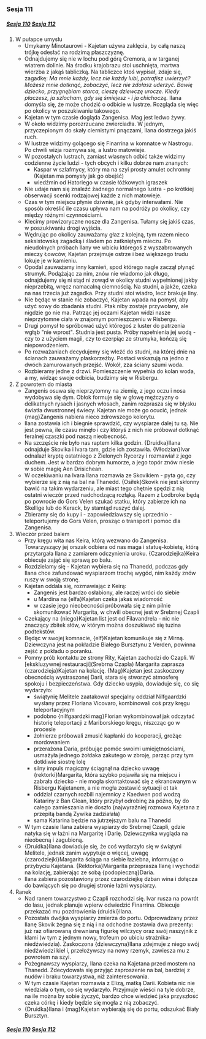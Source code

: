 ### Sesja 111
##### [Sesja 110](#sesja-110) [Sesja 112](#sesja-112)
1. W pułapce umysłu
    - Umykamy Minotaurowi - Kajetan używa zaklęcia, by całą naszą trójkę odesłać na rodzimą płaszczyznę.
    - Odnajdujemy się nie w lochu pod górą Cremora, a w targanej wiatrem dolinie. Na środku krajobrazu stoi uschnięta, martwa wierzba z jakąś tabliczką. Na tabliczce ktoś wypisał, zdaje się, zagadkę:
    _Ma mnie każdy, lecz nie każdy lubi, potrafisz uwierzyć? Możesz mnie dotknąć, zobaczyć, lecz nie zdołasz uderzyć. Bawię dziecko, przygnębiam starca, cieszę dziewczę urocze. Kiedy płaczesz, ja szlocham, gdy się śmiejesz - i ja chichoczę._ Ilana domyśla się, że może chodzić o odbicie w lustrze. Rozgląda się więc po okolicy w poszukiwaniu takowego.
    - Kajetan w tym czasie dogląda Zangenisa. Mag jest ledwo żywy.
    - W około widzimy porozrzucane zwierciadła. W jednym, przyczepionym do skały ciernistymi pnączami, Ilana dostrzega jakiś ruch.
    - W lustrze widzimy golącego się Finarrina w komnatce w Nastrogu. Po chwili wizja rozmywa się, a lustro matowieje.
    - W pozostałych lustrach, zamiast własnych odbić także widzimy codzienne życie ludzi - tych obcych i kilku dobrze nam znanych:
        - Kaspar w szlafmycy, który ma na szyi prosty amulet ochronny (Kajetan ma pomysły jak go obejść)
        - wiedźmin od Hatoriego w czasie łóżkowych igraszek
    - Nie udaje nam się znaleźć żadnego normalnego lustra - po krótkiej obserwacji scenki rodzajowej każde z nich matowieje.
    - Czas w tym miejscu płynie dziwnie, jak gdyby interwałami. Nie sposób określić ile czasu upływa nam na podróży po okolicy, czy między różnymi czynnościami.
    - Klecimy prowizoryczne nosze dla Zangenisa. Tułamy się jakiś czas, w poszukiwaniu drogi wyjścia.
    - Wędrując po okolicy zauważamy głaz z kolejną, tym razem nieco seksistowską zagadką i śladem po zatkniętym mieczu. Po nieudolnych próbach Ilany we wbiciu któregoś z wyszabrowanych mieczy Łowców, Kajetan przejmuje ostrze i bez większego trudu lokuje je w kamieniu.
    - Opodal zauważamy inny kamień, spod którego nagle zaczął płynąć strumyk. Podążając za nim, znów nie wiadomo jak długo, odnajdujemy się ni stąd ni zowąd w okolicy studni wypełnionej jakby nieprzebitą, wręcz namacalną ciemnością. Na studni, a jakże, czeka na nas trzecia już zagadka. Przy studni stoi wiadro, lecz brakuje liny.
    - Nie będąc w stanie nic zobaczyć, Kajetan wpada na pomysł, aby użyć sowy do zbadania studni. Ptak niby zostaje przywołany, ale nigdzie go nie ma. Patrząc jej oczami Kajetan widzi nasze nieprzytomne ciała w znajomym pomieszczeniu w Risbergu.
    - Drugi pomysł to spróbować użyć któregoś z luster do patrzenia wgłąb "nie wprost". Studnia jest pusta. Próby napełnienia jej wodą - czy to z użyciem magii, czy to czerpiąc ze strumyka, kończą się niepowodzeniem.
    - Po rozważaniach decydujemy się wleźć do studni, na której dnie na ścianach zauważamy płaskorzeźby. Postaci wskazują na jedno z dwóch zamurowanych przejść. Wokół, zza ściany szumi woda.
    - Rozbieramy jedne z drzwi. Pomieszczenie wypełnia do kolan woda, a my, widząc swoje odbicia, budzimy się w Risbergu.
2. Z powrotem do miasta
    - Zangenis osuwa się nieprzytomny na ziemię, z jego oczu i nosa wydobywa się dym. Obłok formuje się w głowę mężczyzny o delikatnych rysach i jasnych włosach, zanim rozprasza się w błysku światła dwustronnej świecy. Kajetan nie może go ocucić, jednak {mag}Zangenis nabiera nieco zdrowszego kolorytu.
    - Ilana zostawia ich i biegnie sprawdzić, czy wyspiarze dalej tu są. Nie jest pewna, ile czasu minęło i czy któryś z nich nie próbował dotknąć feralnej czaszki pod naszą nieobecność.
    - Na szczęście nie było nas raptem kilka godzin. {Druidka}Ilana odnajduje Skovika i Ivara tam, gdzie ich zostawiła. {Młodzian}Ivar odnalazł kryptę ostatniego z Zielonych Rycerzy i rozmawiał z jego duchem. Jest w bardzo dobrym humorze, a jego topór znów niesie w sobie magię Aen Drisichean.
    - W oczekiwaniu na Ivara Ilana rozmawia ze Skovikiem - pyta go, czy wybierze się z nią na bal na Thanedd. {Osiłek}Skovik nie jest skłonny bawić na takim wydarzeniu, ale miast tego chętnie spędzi z nią ostatni wieczór przed nadchodzącą rozłąką. Razem z Lodbroke będą po powrocie do Gors Velen szukać statku, który zabierze ich na Skellige lub do Kerack, by stamtąd ruszyć dalej.
    - Zbieramy się do kupy i - zapowiedziawszy się uprzednio - teleportujemy do Gors Velen, prosząc o transport i pomoc dla Zangenisa.
3. Wieczór przed balem
    - Przy kręgu wita nas Keira, którą wezwano do Zangenisa. Towarzyszący jej orszak odbiera od nas maga i statuę-kobietę, którą przytargała Ilana z zamiarem odczynienia uroku. {Czarodziejka}Keira obiecuje zająć się sprawą po balu.
    - Rozdzielamy się - Kajetan wybiera się na Thanedd, podczas gdy Ilana chce zafundować wyspiarzom trochę wygód, nim każdy znów ruszy w swoją stronę.
    - Kajetan oddala się, rozmawiając z Keirą:
        - Zangenis jest bardzo osłabiony, ale raczej wróci do siebie
        - u Mardina na {elfa}Kajetan czeka jakaś wiadomość
        - w czasie jego nieobecności próbowała się z nim pilnie skomunikować Margarita, w chwili obecnej jest w Srebrnej Czapli
    - Czekający na {niego}Kajetan list jest od Filavandrela - nic nie znaczący zbitek słów, w którym można doszukiwać się tuzina podtekstów.
    - Będąc w swojej komnacie, {elf}Kajetan komunikuje się z Mirną. Dziewczyna jest na pokładzie Białego Bursztynu z Verden, powinna zejść z pokładu o poranku.
    - Pomny prób kontaktu ze strony Rity, Kajetan zachodzi do Czapli. W [ekskluzywnej restauracji](Srebrna Czapla) Margarita zaprasza {czarodzieja}Kajetan na kolację. {Mag}Kajetan jest zaskoczony obecnością wystraszonej Darii, stara się stworzyć atmosferę spokoju i bezpieczeństwa. Gdy dziecko usypia, dowiaduje się, co się wydarzyło:
        - świątynię Melitele zaatakował specjalny oddział Nilfgaardzki wysłany przez Floriana Vicovaro, kombinowali coś przy kręgu teleportacyjnym
        - podobno {nilfgaardzki mag}Florian wykombinował jak odczytać historię teleportacji z Mariborskiego kręgu, niszcząc go w procesie
        - żołnierze próbowali zmusić kapłanki do kooperacji, grożąc mordowaniem
        - przerażona Daria, próbując pomóc swoimi umiejętnościami, usmażyła jednego żołdaka zakutego w zbroję, parząc przy tym dotkliwie siostrę Iolę
        - silny impuls magiczny ściągnął na dziecko uwagę {rektorki}Margarita, która szybko pojawiła się na miejscu i zabrała dziecko - nie mogła skontaktować się z ekranowanym w Risbergu Kajetanem, a nie mogła zostawić sytuacji ot tak
        - oddział czarnych rozbili najemnicy z Kaedwen pod wodzą Katariny z Ban Glean, który przybył odrobinę za późno, by do całego zamieszania nie doszło (najwyraźniej rozmowa Kajetana z przepitą bandą Zywika zadziałała)
        - sama Katarina będzie na jutrzejszym balu na Thanedd
    - W tym czasie Ilana zabiera wyspiarzy do Srebrnej Czapli, gdzie natyka się w łaźni na Margaritę i Darię. Dziewczynka wygląda na nieobecną i zagubioną.
    - {Druidka}Ilana dowiaduje się, że coś wydarzyło się w świątyni Melitele, jednak zanim wypytuje o więcej, uwagę {czarodziejki}Margarita ściąga na siebie łaziebna, informując o przybyciu Kajetana. {Rektorka}Margarita przeprasza Ilanę i wychodzi na kolację, zabierając ze sobą {podopieczną}Daria.
    - Ilana zabiera pozostawiony przez czarodziejkę dzban wina i dołącza do bawiących się po drugiej stronie łaźni wyspiarzy.
4. Ranek
    - Nad ranem towarzystwo z Czapli rozchodzi się. Ivar rusza na powrót do lasu, jednak planuje wpierw odwiedzić Finarrina. Obiecuje przekazać mu pozdrowienia {druidki}Ilana.
    - Pozostała dwójka wyspiarzy zmierza do portu. Odprowadzany przez Ilanę Skovik żegna się z nią i na odchodne zostawia dwa prezenty: już raz ofiarowaną drewnianą figurkę wilczycy oraz swój naszyjnik z kłami (w tym z jednym nowy, trofeum po ubiciu strażnika-niedźwiedzia). Zaskoczona {dziewczyna}Ilana zdejmuje z niego swój niedźwiedzi kieł i, przełożywszy na nowy rzemyk, zawiesza mu z powrotem na szyi.
    - Pożegnawszy wyspiarzy, Ilana czeka na Kajetana przed mostem na Thanedd. Zdecydowała się przyjąć zaproszenie na bal, bardziej z nudów i braku towarzystwa, niż zainteresowania.
    - W tym czasie Kajetan rozmawia z Elizą, matką Darii. Kobieta nic nie wiedziała o tym, co się wydarzyło. Przyjmuje wieści na tyle dobrze, na ile można by sobie życzyć, bardzo chce wiedzieć jaka przyszłość czeka córkę i kiedy będzie się mogła z nią zobaczyć.
    - {Druidka}Ilana i {mag}Kajetan wybierają się do portu, odszukać Biały Bursztyn.

##### [Sesja 110](#sesja-110) [Sesja 112](#sesja-112)